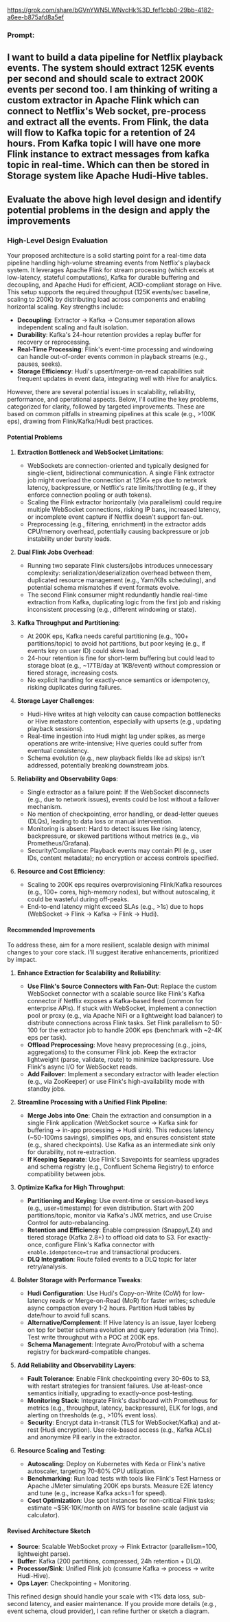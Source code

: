 https://grok.com/share/bGVnYWN5LWNvcHk%3D_fef1cbb0-29bb-4182-a6ee-b875afd8a5ef

### Prompt:
## I want to build a data pipeline for Netflix playback events. The system should extract 125K events per second and should scale to extract 200K events per second too. I am thinking of writing a custom extractor in Apache Flink which can connect to Netflix's Web socket, pre-process and extract all the events. From Flink, the data will flow to Kafka topic for a retention of 24 hours. From Kafka topic I will have one more Flink instance to extract messages from kafka topic in real-time. Which can then be stored in Storage system like Apache Hudi-Hive tables. 
## Evaluate the above high level design and identify potential problems in the design and apply the improvements

### High-Level Design Evaluation

Your proposed architecture is a solid starting point for a real-time data pipeline handling high-volume streaming events from Netflix's playback system. It leverages Apache Flink for stream processing (which excels at low-latency, stateful computations), Kafka for durable buffering and decoupling, and Apache Hudi for efficient, ACID-compliant storage on Hive. This setup supports the required throughput (125K events/sec baseline, scaling to 200K) by distributing load across components and enabling horizontal scaling. Key strengths include:

- **Decoupling**: Extractor → Kafka → Consumer separation allows independent scaling and fault isolation.
- **Durability**: Kafka's 24-hour retention provides a replay buffer for recovery or reprocessing.
- **Real-Time Processing**: Flink's event-time processing and windowing can handle out-of-order events common in playback streams (e.g., pauses, seeks).
- **Storage Efficiency**: Hudi's upsert/merge-on-read capabilities suit frequent updates in event data, integrating well with Hive for analytics.

However, there are several potential issues in scalability, reliability, performance, and operational aspects. Below, I'll outline the key problems, categorized for clarity, followed by targeted improvements. These are based on common pitfalls in streaming pipelines at this scale (e.g., >100K eps), drawing from Flink/Kafka/Hudi best practices.

#### Potential Problems

1. **Extraction Bottleneck and WebSocket Limitations**:
   - WebSockets are connection-oriented and typically designed for single-client, bidirectional communication. A single Flink extractor job might overload the connection at 125K+ eps due to network latency, backpressure, or Netflix's rate limits/throttling (e.g., if they enforce connection pooling or auth tokens).
   - Scaling the Flink extractor horizontally (via parallelism) could require multiple WebSocket connections, risking IP bans, increased latency, or incomplete event capture if Netflix doesn't support fan-out.
   - Preprocessing (e.g., filtering, enrichment) in the extractor adds CPU/memory overhead, potentially causing backpressure or job instability under bursty loads.

2. **Dual Flink Jobs Overhead**:
   - Running two separate Flink clusters/jobs introduces unnecessary complexity: serialization/deserialization overhead between them, duplicated resource management (e.g., Yarn/K8s scheduling), and potential schema mismatches if event formats evolve.
   - The second Flink consumer might redundantly handle real-time extraction from Kafka, duplicating logic from the first job and risking inconsistent processing (e.g., different windowing or state).

3. **Kafka Throughput and Partitioning**:
   - At 200K eps, Kafka needs careful partitioning (e.g., 100+ partitions/topic) to avoid hot partitions, but poor keying (e.g., if events key on user ID) could skew load.
   - 24-hour retention is fine for short-term buffering but could lead to storage bloat (e.g., ~17TB/day at 1KB/event) without compression or tiered storage, increasing costs.
   - No explicit handling for exactly-once semantics or idempotency, risking duplicates during failures.

4. **Storage Layer Challenges**:
   - Hudi-Hive writes at high velocity can cause compaction bottlenecks or Hive metastore contention, especially with upserts (e.g., updating playback sessions).
   - Real-time ingestion into Hudi might lag under spikes, as merge operations are write-intensive; Hive queries could suffer from eventual consistency.
   - Schema evolution (e.g., new playback fields like ad skips) isn't addressed, potentially breaking downstream jobs.

5. **Reliability and Observability Gaps**:
   - Single extractor as a failure point: If the WebSocket disconnects (e.g., due to network issues), events could be lost without a failover mechanism.
   - No mention of checkpointing, error handling, or dead-letter queues (DLQs), leading to data loss or manual intervention.
   - Monitoring is absent: Hard to detect issues like rising latency, backpressure, or skewed partitions without metrics (e.g., via Prometheus/Grafana).
   - Security/Compliance: Playback events may contain PII (e.g., user IDs, content metadata); no encryption or access controls specified.

6. **Resource and Cost Efficiency**:
   - Scaling to 200K eps requires overprovisioning Flink/Kafka resources (e.g., 100+ cores, high-memory nodes), but without autoscaling, it could be wasteful during off-peaks.
   - End-to-end latency might exceed SLAs (e.g., >1s) due to hops (WebSocket → Flink → Kafka → Flink → Hudi).

#### Recommended Improvements

To address these, aim for a more resilient, scalable design with minimal changes to your core stack. I'll suggest iterative enhancements, prioritized by impact.

1. **Enhance Extraction for Scalability and Reliability**:
   - **Use Flink's Source Connectors with Fan-Out**: Replace the custom WebSocket connector with a scalable source like Flink's Kafka connector if Netflix exposes a Kafka-based feed (common for enterprise APIs). If stuck with WebSocket, implement a connection pool or proxy (e.g., via Apache NiFi or a lightweight load balancer) to distribute connections across Flink tasks. Set Flink parallelism to 50-100 for the extractor job to handle 200K eps (benchmark with ~2-4K eps per task).
   - **Offload Preprocessing**: Move heavy preprocessing (e.g., joins, aggregations) to the consumer Flink job. Keep the extractor lightweight (parse, validate, route) to minimize backpressure. Use Flink's async I/O for WebSocket reads.
   - **Add Failover**: Implement a secondary extractor with leader election (e.g., via ZooKeeper) or use Flink's high-availability mode with standby jobs.

2. **Streamline Processing with a Unified Flink Pipeline**:
   - **Merge Jobs into One**: Chain the extraction and consumption in a single Flink application (WebSocket source → Kafka sink for buffering → in-app processing → Hudi sink). This reduces latency (~50-100ms savings), simplifies ops, and ensures consistent state (e.g., shared checkpoints). Use Kafka as an intermediate sink only for durability, not re-extraction.
   - **If Keeping Separate**: Use Flink's Savepoints for seamless upgrades and schema registry (e.g., Confluent Schema Registry) to enforce compatibility between jobs.

3. **Optimize Kafka for High Throughput**:
   - **Partitioning and Keying**: Use event-time or session-based keys (e.g., user+timestamp) for even distribution. Start with 200 partitions/topic, monitor via Kafka's JMX metrics, and use Cruise Control for auto-rebalancing.
   - **Retention and Efficiency**: Enable compression (Snappy/LZ4) and tiered storage (Kafka 2.8+) to offload old data to S3. For exactly-once, configure Flink's Kafka connector with `enable.idempotence=true` and transactional producers.
   - **DLQ Integration**: Route failed events to a DLQ topic for later retry/analysis.

4. **Bolster Storage with Performance Tweaks**:
   - **Hudi Configuration**: Use Hudi's Copy-on-Write (CoW) for low-latency reads or Merge-on-Read (MoR) for faster writes; schedule async compaction every 1-2 hours. Partition Hudi tables by date/hour to avoid full scans.
   - **Alternative/Complement**: If Hive latency is an issue, layer Iceberg on top for better schema evolution and query federation (via Trino). Test write throughput with a POC at 200K eps.
   - **Schema Management**: Integrate Avro/Protobuf with a schema registry for backward-compatible changes.

5. **Add Reliability and Observability Layers**:
   - **Fault Tolerance**: Enable Flink checkpointing every 30-60s to S3, with restart strategies for transient failures. Use at-least-once semantics initially, upgrading to exactly-once post-testing.
   - **Monitoring Stack**: Integrate Flink's dashboard with Prometheus for metrics (e.g., throughput, latency, backpressure), ELK for logs, and alerting on thresholds (e.g., >10% event loss).
   - **Security**: Encrypt data in-transit (TLS for WebSocket/Kafka) and at-rest (Hudi encryption). Use role-based access (e.g., Kafka ACLs) and anonymize PII early in the extractor.

6. **Resource Scaling and Testing**:
   - **Autoscaling**: Deploy on Kubernetes with Keda or Flink's native autoscaler, targeting 70-80% CPU utilization.
   - **Benchmarking**: Run load tests with tools like Flink's Test Harness or Apache JMeter simulating 200K eps bursts. Measure E2E latency and tune (e.g., increase Kafka acks=1 for speed).
   - **Cost Optimization**: Use spot instances for non-critical Flink tasks; estimate ~$5K-10K/month on AWS for baseline scale (adjust via calculator).

#### Revised Architecture Sketch

- **Source**: Scalable WebSocket proxy → Flink Extractor (parallelism=100, lightweight parse).
- **Buffer**: Kafka (200 partitions, compressed, 24h retention + DLQ).
- **Processor/Sink**: Unified Flink job (consume Kafka → process → write Hudi-Hive).
- **Ops Layer**: Checkpointing + Monitoring.

This refined design should handle your scale with <1% data loss, sub-second latency, and easier maintenance. If you provide more details (e.g., event schema, cloud provider), I can refine further or sketch a diagram.